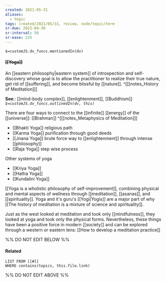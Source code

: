 ```yaml
---
created: 2021-05-31
aliases:
  - Yogic
tags: created/2021/05/31, review, node/topic/term
sr-due: 2022-04-30
sr-interval: 56
sr-ease: 225
---
```

`$=customJS.dv_funcs.mentionedIn(dv)`

#### <s class="topic-title">[[Yoga]]</s> 

An [[eastern philosophy|eastern system]] of introspection and self-discovery whose goal is to allow the practitioner to realize their true nature, get rid of [[suffering]], and become blissful by [[nature]].
^[[[notes_History of Meditation]]]

**See**:: [[mind-body complex]], [[enlightenment]], [[Buddhism]]
*`$=customJS.dv_funcs.outlinedIn(dv, this)`*

There are four ways to connect to the [[infinite]] [[energy]] of the [[universe]]: [[Brahman]]
^[[[notes_Metaphysics of Meditation]]]
- [[Bhakti Yoga]] religious path
- [[Karma Yoga]] purification through good deeds
- [[Jnana Yoga]] brute force way to [[enlightenment]] through intense [[philosophy]]
- [[Raja Yoga]] step wise process 

Other systems of yoga
- [[Kriya Yoga]] 
- [[Hatha Yoga]]
- [[Kundalini Yoga]]

[[Yoga is a wholistic philosophy of self-improvement]], combining physical and mental aspects of wellness through [[meditation]], [[asanas]], and [[spirituality]]. Yoga and it's guru's [[Yogi|Yogis]] are a major part of why [[The history of meditation is a mixture of science and spirituality]].

Just as the west looked at meditation and took only [[mindfulness]], they looked at yoga and took only the physical forms. Nevertheless, these things have been a positive force in modern [[society]] and can be explored through a western or eastern lens:
[[How to develop a meditation practice]]


%% DO NOT EDIT BELOW %%

#### Related 

```dataview
LIST FROM [[#]]
WHERE contains(topics, this.file.link)
```
%% DO NOT EDIT ABOVE %%
